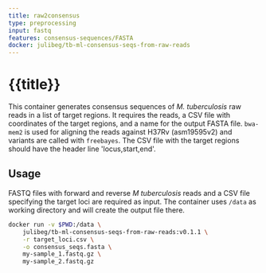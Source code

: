 ```yaml
---
title: raw2consensus
type: preprocessing
input: fastq
features: consensus-sequences/FASTA
docker: julibeg/tb-ml-consensus-seqs-from-raw-reads
---
```

# {{title}}

This container generates consensus sequences of _M. tuberculosis_ raw reads in a list of target regions. It requires the reads, a CSV file with coordinates of the target regions, and a name for the output FASTA file. `bwa-mem2` is used for aligning the reads against H37Rv (asm19595v2) and variants are called with `freebayes`. The CSV file with the target regions should have the header line 'locus,start,end'.

## Usage

FASTQ files with forward and reverse _M tuberculosis_ reads and a CSV file specifying the target loci are required as input. The container uses `/data` as working directory and will create the output file there.

```bash
docker run -v $PWD:/data \
    julibeg/tb-ml-consensus-seqs-from-raw-reads:v0.1.1 \
    -r target_loci.csv \
    -o consensus_seqs.fasta \
    my-sample_1.fastq.gz \
    my-sample_2.fastq.gz
```
